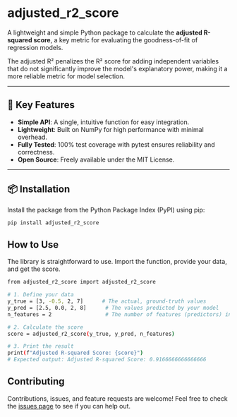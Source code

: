 # adjusted_r2_score  

A lightweight and simple Python package to calculate the **adjusted R-squared score**, a key metric for evaluating the goodness-of-fit of regression models.  

The adjusted R² penalizes the R² score for adding independent variables that do not significantly improve the model's explanatory power, making it a more reliable metric for model selection.  

---

## 🔑 Key Features  
- **Simple API**: A single, intuitive function for easy integration.  
- **Lightweight**: Built on NumPy for high performance with minimal overhead.  
- **Fully Tested**: 100% test coverage with pytest ensures reliability and correctness.  
- **Open Source**: Freely available under the MIT License.  

---

## 📦 Installation  

Install the package from the Python Package Index (PyPI) using pip:  

```bash
pip install adjusted_r2_score
```

## How to Use

The library is straightforward to use. Import the function, provide your data, and get the score.
```bash
from adjusted_r2_score import adjusted_r2_score

# 1. Define your data
y_true = [3, -0.5, 2, 7]      # The actual, ground-truth values
y_pred = [2.5, 0.0, 2, 8]      # The values predicted by your model
n_features = 2                 # The number of features (predictors) in your model

# 2. Calculate the score
score = adjusted_r2_score(y_true, y_pred, n_features)

# 3. Print the result
print(f"Adjusted R-squared Score: {score}")
# Expected output: Adjusted R-squared Score: 0.9166666666666666
```
## Contributing

Contributions, issues, and feature requests are welcome! Feel free to check the [issues page](https://github.com/dhyeymakwana/adjusted_r2_score/issues) to see if you can help out.




